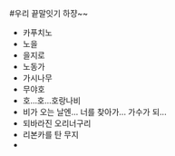 #우리 끝말잇기 하쟝~~
- 카푸치노
- 노을
- 을지로
- 노동가
- 가시나무 
- 무야호
- 호...호...호랑나비
- 비가 오는 날엔... 너를 찾아가... 가수가 되... 
- 되바라진 오리너구리
- 리본카를 탄 무지
- 